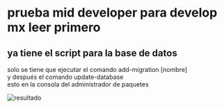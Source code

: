 # prueba mid developer para develop mx leer primero

## ya tiene el script para la base de datos 
solo se tiene que ejecutar el comando add-migration [nombre]  
y después el comando update-database  
esto en la consola del administrador de paquetes

![resultado](https://github.com/user-attachments/assets/4b5dde7c-95ca-436a-a8ec-2cd2f92d544a)
